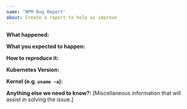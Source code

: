 ```yaml
---
name: 'NPM Bug Report'
about: Create a report to help us improve
---
```


**What happened:**  


**What you expected to happen:**  


**How to reproduce it:**  


**Kubernetes Version:**  


**Kernel (e.g. `uname -a`):**  


**Anything else we need to know?:**
[Miscellaneous information that will assist in solving the issue.]
